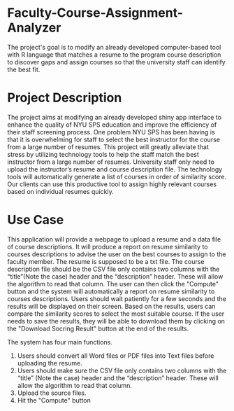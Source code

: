 # Faculty-Course-Assignment-Analyzer
The project's goal is to modify an already developed computer-based tool with R language that matches a resume to the program course description to discover gaps and assign courses so that the university staff can identify the best fit.

# Project Description
The project aims at modifying an already developed shiny app interface to enhance the quality of NYU SPS education and improve the efficiency of their staff screening process. One problem NYU SPS has been having is that it is overwhelming for staff to select the best instructor for the course from a large number of resumes. This project will greatly alleviate that stress by utilizing technology tools to help the staff match the best instructor from a large number of resumes. University staff only need to upload the instructor’s resume and course description file. The technology tools will automatically generate a list of courses in order of similarity score. Our clients can use this productive tool to assign highly relevant courses based on individual resumes quickly.

# Use Case
This application will provide a webpage to upload a resume and a data file of course descriptions. It will produce a report on resume similarity to courses descriptions to advise the user on the best courses to assign to the faculty member. The resume is supposed to be a txt file. The course description file should be the CSV file only contains two columns with the “title”(Note the case) header and the “description” header. These will allow the algorithm to read that column. The user can then click the "Compute" button and the system will automatically a report on resume similarity to courses descriptions. Users should wait patiently for a few seconds and the results will be displayed on their screen. Based on the results, users can compare the similarity scores to select the most suitable course. If the user needs to save the results, they will be able to download them by clicking on the "Download Socring Result" button at the end of the results.

The system has four main functions.
1.	Users should convert all Word files or PDF files into Text files before uploading the resume.
2.	Users should make sure the CSV file only contains two columns with the “title” (Note the case) header and the “description” header. These will allow the algorithm to read that column. 
3.	Upload the source files.
4.	Hit the "Compute" button



